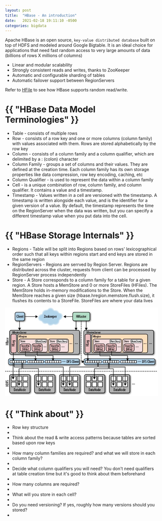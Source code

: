 ```yaml
---
layout: post
title:  "HBase - An introduction"
date:   2021-02-18 19:11:10 -0500
categories: bigdata
---
```


Apache HBase is an open source, `key-value distributed database` built on top of HDFS and modeled around Google Bigtable. It is an ideal choice for applications 
that need fast random access to very large amounts of data (billions of rows X millions of columns)

<ul>
    <li>Linear and modular scalability</li>
    <li>Strongly consistent reads and writes, thanks to ZooKeeper</li>
    <li>Automatic and configurable sharding of tables</li>
    <li>Automatic failover support between RegionServers</li>
</ul>

Refer to <a href="http://khansikandar.com/bigdata/2021/02/18/hfile.html" target="_blank">HFile</a> to see how HBase supports random read/write.

<h1>{{ "HBase Data Model Terminologies" }}</h1>

<ul>
    <li>Table - consists of multiple rows</li>
    <li>Row - consists of a row key and one or more columns (column family) with values associated with them. Rows are stored alphabetically by the row key</li>
    <li>Column - consists of a column family and a column qualifier, which are delimited by a : (colon) character</li>
    <li>Column Family - groups a set of columns and their values. They are defined at the creation time. Each column family has its own storage properties like data compression, row key encoding, caching, etc</li>
    <li>Column Qualifier - is used to represent the data within a column family</li>
    <li>Cell - is a unique combination of row, column family, and column qualifier. It contains a value and a timestamp.</li>
    <li>Timestamp - Values written in a cell are versioned with the timestamp.  A timestamp is written alongside each value, and is the identifier for a given version of a value. By default, the timestamp represents the time on the RegionServer when the data was written, but you can specify a different timestamp value when you put data into the cell.</li>
</ul>

<h1>{{ "HBase Storage Internals" }}</h1>

<ul>
    <li>Regions - Table will be split into Regions based on rows' lexicographical order such that all keys within regions start and end keys are stored in the same region</li>
    <li>RegionServers - Regions are serrved by Region Server. Regions are distributed across the cluster, requests from client can be processed by RegionServer process independently</li>
    <li>Store - A Store corresponds to a column family for a table for a given region. A Store hosts a MemStore and 0 or more StoreFiles (HFiles). The MemStore holds in-memory modifications to the Store. When the MemStore reaches a given size (hbase.hregion.memstore.flush.size), it flushes its contents to a StoreFile. StoreFiles are where your data lives</li>
</ul>

![hbase-arch-1](/assets/bigdata/hbase-arch-1.jpg)

<h1>{{ "Think about" }}</h1>

<ul>
    <li>Row key structure<li>
    <li>Think about the read & write access patterns because tables are sorted based upon row keys<li>
    <li>How many column families are required? and what we will store in each column family?<li>
    <li>Decide what column qualifiers you will need?  You don't need qualifiers at table creation time but it's good to think about them beforehand<li>
    <li>How many columns are required?<li>
    <li>What will you store in each cell?<li>
    <li>Do you need versioning? If yes, roughly how many versions should you stored?<li>
</ul>